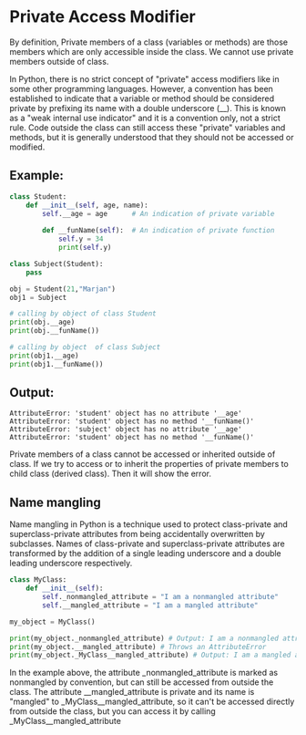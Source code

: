 # Private Access Modifier
By definition, Private members of a class (variables or methods) are those members which are only accessible inside the class. We cannot use private members outside of class.


In Python, there is no strict concept of "private" access modifiers like in some other programming languages. However, a convention has been established to indicate that a variable or method should be considered private by prefixing its name with a double underscore (__). This is known as a "weak internal use indicator" and it is a convention only, not a strict rule. Code outside the class can still access these "private" variables and methods, but it is generally understood that they should not be accessed or modified.
## Example:
```python
class Student: 
    def __init__(self, age, name): 
        self.__age = age      # An indication of private variable
        
        def __funName(self):  # An indication of private function
            self.y = 34
            print(self.y)

class Subject(Student):
    pass

obj = Student(21,"Marjan")
obj1 = Subject

# calling by object of class Student
print(obj.__age)
print(obj.__funName())

# calling by object  of class Subject
print(obj1.__age)
print(obj1.__funName())
```
## Output:
```
AttributeError: 'student' object has no attribute '__age'
AttributeError: 'student' object has no method '__funName()'
AttributeError: 'subject' object has no attribute '__age'
AttributeError: 'student' object has no method '__funName()'
```
Private members of a class cannot be accessed or inherited outside of class. If we try to access or to inherit the properties of private members to child class (derived class). Then it will show the error.

## Name mangling
Name mangling in Python is a technique used to protect class-private and superclass-private attributes from being accidentally overwritten by subclasses. Names of class-private and superclass-private attributes are transformed by the addition of a single leading underscore and a double leading underscore respectively.

```python
class MyClass:
    def __init__(self):
        self._nonmangled_attribute = "I am a nonmangled attribute"
        self.__mangled_attribute = "I am a mangled attribute"

my_object = MyClass()

print(my_object._nonmangled_attribute) # Output: I am a nonmangled attribute
print(my_object.__mangled_attribute) # Throws an AttributeError
print(my_object._MyClass__mangled_attribute) # Output: I am a mangled attribute
```
In the example above, the attribute _nonmangled_attribute is marked as nonmangled by convention, but can still be accessed from outside the class. The attribute __mangled_attribute is private and its name is "mangled" to _MyClass__mangled_attribute, so it can't be accessed directly from outside the class, but you can access it by calling _MyClass__mangled_attribute